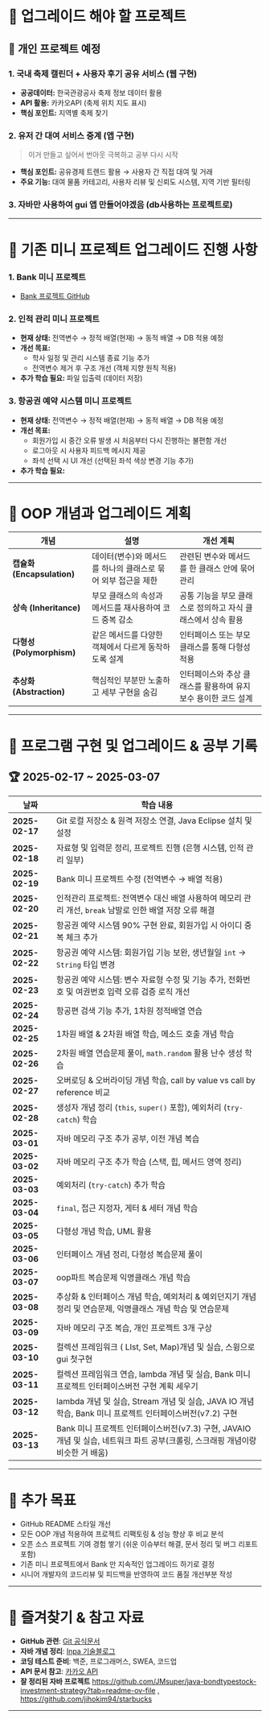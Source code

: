# 📌 업그레이드 해야 할 프로젝트

## 🚀 개인 프로젝트 예정

### 1. 국내 축제 캘린더 + 사용자 후기 공유 서비스 (웹 구현)
- **공공데이터:** 한국관광공사 축제 정보 데이터 활용
- **API 활용:** 카카오API (축제 위치 지도 표시)
- **핵심 포인트:** 지역별 축제 찾기

### 2. 유저 간 대여 서비스 중계 (앱 구현)
> 이거 만들고 싶어서 번아웃 극복하고 공부 다시 시작
- **핵심 포인트:** 공유경제 트렌드 활용 → 사용자 간 직접 대여 및 거래
- **주요 기능:** 대여 물품 카테고리, 사용자 리뷰 및 신뢰도 시스템, 지역 기반 필터링

### 3. 자바만 사용하여 gui 앱 만들어야겠음 (db사용하는 프로젝트로)

---

# 🔧 기존 미니 프로젝트 업그레이드 진행 사항

### 1. Bank 미니 프로젝트
- [Bank 프로젝트 GitHub](https://github.com/yoon0416/java_2025/tree/main/java_basic/src/bank)

### 2. 인적 관리 미니 프로젝트
- **현재 상태:** 전역변수 → 정적 배열(현재) → 동적 배열 → DB 적용 예정
- **개선 목표:**
  - 학사 일정 및 관리 시스템 종료 기능 추가
  - 전역변수 제거 후 구조 개선 (객체 지향 원칙 적용)
- **추가 학습 필요:** 파일 입출력 (데이터 저장)

### 3. 항공권 예약 시스템 미니 프로젝트
- **현재 상태:** 전역변수 → 정적 배열(현재) → 동적 배열 → DB 적용 예정
- **개선 목표:**
  - 회원가입 시 중간 오류 발생 시 처음부터 다시 진행하는 불편함 개선
  - 로그아웃 시 사용자 피드백 메시지 제공
  - 좌석 선택 시 UI 개선 (선택된 좌석 색상 변경 기능 추가)
- **추가 학습 필요:** 

---

# 🔧 OOP 개념과 업그레이드 계획

| 개념 | 설명 | 개선 계획 |
|---|---|---|
| **캡슐화 (Encapsulation)** | 데이터(변수)와 메서드를 하나의 클래스로 묶어 외부 접근을 제한 | 관련된 변수와 메서드를 한 클래스 안에 묶어 관리 |
| **상속 (Inheritance)** | 부모 클래스의 속성과 메서드를 재사용하여 코드 중복 감소 | 공통 기능을 부모 클래스로 정의하고 자식 클래스에서 상속 활용 |
| **다형성 (Polymorphism)** | 같은 메서드를 다양한 객체에서 다르게 동작하도록 설계 | 인터페이스 또는 부모 클래스를 통해 다형성 적용 |
| **추상화 (Abstraction)** | 핵심적인 부분만 노출하고 세부 구현을 숨김 | 인터페이스와 추상 클래스를 활용하여 유지보수 용이한 코드 설계 |

---

# 📅 프로그램 구현 및 업그레이드 & 공부 기록

## 🏆 2025-02-17 ~ 2025-03-07

| 날짜 | 학습 내용 |
|---|---|
| **2025-02-17** | Git 로컬 저장소 & 원격 저장소 연결, Java Eclipse 설치 및 설정 |
| **2025-02-18** | 자료형 및 입력문 정리, 프로젝트 진행 (은행 시스템, 인적 관리 일부) |
| **2025-02-19** | Bank 미니 프로젝트 수정 (전역변수 → 배열 적용) |
| **2025-02-20** | 인적관리 프로젝트: 전역변수 대신 배열 사용하여 메모리 관리 개선, `break` 남발로 인한 배열 저장 오류 해결 |
| **2025-02-21** | 항공권 예약 시스템 90% 구현 완료, 회원가입 시 아이디 중복 체크 추가 |
| **2025-02-22** | 항공권 예약 시스템: 회원가입 기능 보완, 생년월일 `int` → `String` 타입 변경 |
| **2025-02-23** | 항공권 예약 시스템: 변수 자료형 수정 및 기능 추가, 전화번호 및 여권번호 입력 오류 검증 로직 개선 |
| **2025-02-24** | 항공편 검색 기능 추가, 1차원 정적배열 연습 |
| **2025-02-25** | 1차원 배열 & 2차원 배열 학습, 메소드 호출 개념 학습 |
| **2025-02-26** | 2차원 배열 연습문제 풀이, `math.random` 활용 난수 생성 학습 |
| **2025-02-27** | 오버로딩 & 오버라이딩 개념 학습, call by value vs call by reference 비교 |
| **2025-02-28** | 생성자 개념 정리 (`this`, `super()` 포함), 예외처리 (`try-catch`) 학습 |
| **2025-03-01** | 자바 메모리 구조 추가 공부, 이전 개념 복습 |
| **2025-03-02** | 자바 메모리 구조 추가 학습 (스택, 힙, 메서드 영역 정리) |
| **2025-03-03** | 예외처리 (`try-catch`) 추가 학습 |
| **2025-03-04** | `final`, 접근 지정자, 게터 & 세터 개념 학습 |
| **2025-03-05** | 다형성 개념 학습, UML 활용 |
| **2025-03-06** | 인터페이스 개념 정리, 다형성 복습문제 풀이 |
| **2025-03-07** | oop파트 복습문제 익명클래스 개념 학습|
| **2025-03-08** | 추상화 & 인터페이스 개념 학습, 예외처리 & 예외던지기 개념 정리 및 연습문제, 익명클래스 개념 학습 및 연습문제 |
| **2025-03-09** | 자바 메모리 구조 복습, 개인 프로젝트 3개 구상 |
| **2025-03-10** | 컬렉션 프레임워크 ( LIst, Set, Map)개념 및 실습, 스윙으로 gui 첫구현 |
| **2025-03-11** | 컬렉션 프레임워크 연습, lambda 개념 및 실습, Bank 미니 프로젝트 인터페이스버전 구현 계획 세우기 |
| **2025-03-12** | lambda 개념 및 실습, Stream 개념 및 실습, JAVA IO 개념 학습, Bank 미니 프로젝트 인터페이스버전(v7.2) 구현 |
| **2025-03-13** | Bank 미니 프로젝트 인터페이스버전(v7.3) 구현, JAVAIO 개념 및 실습, 네트워크 파트 공부(크롤링, 스크래핑 개념이랑 비슷한 거 배움) |
---

# 🎯 추가 목표

- GitHub README 스타일 개선
- 모든 OOP 개념 적용하여 프로젝트 리팩토링 & 성능 향상 후 비교 분석
- 오픈 소스 프로젝트 기여 경험 쌓기 (쉬운 이슈부터 해결, 문서 정리 및 버그 리포트 포함)
- 기존 미니 프로젝트에서 Bank 만 지속적인 업그레이드 하기로 결정
- 시니어 개발자의 코드리뷰 및 피드백을 반영하여 코드 품질 개선부분 작성

---

# 🔗 즐겨찾기 & 참고 자료

- **GitHub 관련**: [Git 공식문서](https://git-scm.com/doc)
- **자바 개념 정리**: [Inpa 기술블로그](https://inpa.tistory.com/)
- **코딩 테스트 준비**: 백준, 프로그래머스, SWEA, 코드업
- **API 문서 참고**: [카카오 API](https://developers.kakao.com/)
- **잘 정리된 자바 프로젝트** https://github.com/JMsuper/java-bondtypestock-investment-strategy?tab=readme-ov-file , https://github.com/jihokim94/starbucks
---

